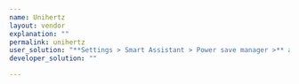 ```yaml
---
name: Unihertz
layout: vendor
explanation: ""
permalink: unihertz
user_solution: "**Settings > Smart Assistant > Power save manager >** add your app to the white list"
developer_solution: ""

---
```

